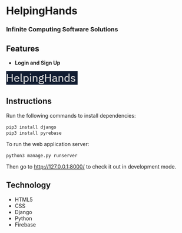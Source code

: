 # HelpingHands
### Infinite Computing Software Solutions

<!-- Share recipes from your virtual fridge and find out which ones you can make from your ingredients. -->


## Features
- **Login and Sign Up**

![](img/screenshot.PNG)

## Instructions
Run the following commands to install dependencies:
```
pip3 install django
pip3 install pyrebase
```
To run the web application server:
```
python3 manage.py runserver
```
Then go to http://127.0.0.1:8000/ to check it out in development mode.

## Technology
- HTML5
- CSS
- Django
- Python
- Firebase
